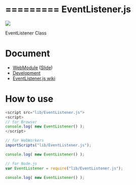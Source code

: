 =========
EventListener.js
=========

![](https://travis-ci.org/uupaa/EventListener.js.png)

EventListener Class

# Document

- [WebModule](https://github.com/uupaa/WebModule) ([Slide](http://uupaa.github.io/Slide/slide/WebModule/index.html))
- [Development](https://github.com/uupaa/WebModule/wiki/Development)
- [EventListener.js wiki](https://github.com/uupaa/EventListener.js/wiki/EventListener)

# How to use

```js
<script src="lib/EventListener.js">
<script>
// for Browser
console.log( new EventListener() );
</script>
```

```js
// for WebWorkers
importScripts("lib/EventListener.js");

console.log( new EventListener() );
```

```js
// for Node.js
var EventListener = require("lib/EventListener.js");

console.log( new EventListener() );
```


